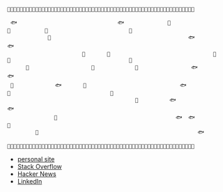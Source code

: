 ```
🗿🗿🗿🗿🗿🗿🗿🗿🗿🗿🗿🗿🗿🗿🗿🗿🗿🗿🗿🗿🗿🗿🗿🗿🗿🗿🗿🗿🗿🗿🗿🗿🗿🗿🗿🗿🗿🗿🗿🗿🗿🗿🗿🗿🗿🗿🗿🗿🗿🗿🗿🗿🗿🗿🗿🗿🗿🗿🗿🗿

 🐟　　　　　　　　                   🐟              🐬                              🐡           🐬                          🐠
             🐡                                            🐟                                        🐟
                        🐠       🐠                                 🐠        🐙                                      🐡
　　　 🐠　　　　　　          🐠             🐙                 🐟                               🐟
 🐡　　　　　　　　🐟       🐠                              🐟                 🐙                                🐠
                                         🐙          🐟                                                                🐟
               🐋                                      🐟  🐟                                                       🐙  
         🐋                                                   🐟
 
🗿🗿🗿🗿🗿🗿🗿🗿🗿🗿🗿🗿🗿🗿🗿🗿🗿🗿🗿🗿🗿🗿🗿🗿🗿🗿🗿🗿🗿🗿🗿🗿🗿🗿🗿🗿🗿🗿🗿🗿🗿🗿🗿🗿🗿🗿🗿🗿🗿🗿🗿🗿🗿🗿🗿🗿🗿🗿🗿🗿
```

* [personal site](https://www.zachvalenta.com)
* [Stack Overflow](https://stackoverflow.com/users/6813490/zach-valenta?tab=profile)
* [Hacker News](https://news.ycombinator.com/user?id=zJayv)
* [LinkedIn](https://www.linkedin.com/in/zachvalenta/)
